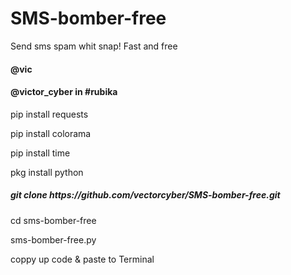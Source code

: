 # SMS-bomber-free
Send sms spam whit snap! Fast and free


<h4>@vic<h4>@victor_cyber in #rubika</h4>

pip install requests

pip install colorama

pip install time

pkg install python

<h5>git clone https://github.com/vectorcyber/SMS-bomber-free.git</h5>

cd sms-bomber-free </h5>

sms-bomber-free.py 

coppy up code & paste to Terminal



